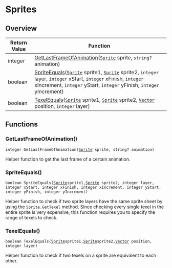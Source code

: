 # Sprites

## Overview

| Return Value | Function |
| - | - |
| integer | [GetLastFrameOfAnimation](sprites.md#getlastframeofanimation)([`Sprite`](https://wofsauge.github.io/IsaacDocs/rep/Sprite.html) sprite, `string?` animation) |
| boolean | [SpriteEquals](sprites.md#spriteequals)([`Sprite`](https://wofsauge.github.io/IsaacDocs/rep/Sprite.html) sprite1, [`Sprite`](https://wofsauge.github.io/IsaacDocs/rep/Sprite.html) sprite2, `integer` layer, `integer` xStart, `integer` xFinish, `integer` xIncrement, `integer` yStart, `integer` yFinish, `integer` yIncrement) |
| boolean | [TexelEquals](sprites.md#texelequals)([`Sprite`](https://wofsauge.github.io/IsaacDocs/rep/Sprite.html) sprite1, [`Sprite`](https://wofsauge.github.io/IsaacDocs/rep/Sprite.html) sprite2, [`Vector`](https://wofsauge.github.io/IsaacDocs/rep/Vector.html) position, `integer` layer) |

## Functions

### GetLastFrameOfAnimation()

`integer GetLastFrameOfAnimation(`[`Sprite`](https://wofsauge.github.io/IsaacDocs/rep/Sprite.html)` sprite, string? animation)`

Helper function to get the last frame of a certain animation. 

### SpriteEquals()

`boolean SpriteEquals(`[`Sprite`](https://wofsauge.github.io/IsaacDocs/rep/Sprite.html)` sprite1, `[`Sprite`](https://wofsauge.github.io/IsaacDocs/rep/Sprite.html)` sprite2, integer layer, integer xStart, integer xFinish, integer xIncrement, integer yStart, integer yFinish, integer yIncrement)`

Helper function to check if two sprite layers have the same sprite sheet by using the `Sprite.GetTexel` method. 
Since checking every single texel in the entire sprite is very expensive, this function requires you to specify the range of texels to check. 

### TexelEquals()

`boolean TexelEquals(`[`Sprite`](https://wofsauge.github.io/IsaacDocs/rep/Sprite.html)` sprite1, `[`Sprite`](https://wofsauge.github.io/IsaacDocs/rep/Sprite.html)` sprite2, `[`Vector`](https://wofsauge.github.io/IsaacDocs/rep/Vector.html)` position, integer layer)`

Helper function to check if two texels on a sprite are equivalent to each other. 

